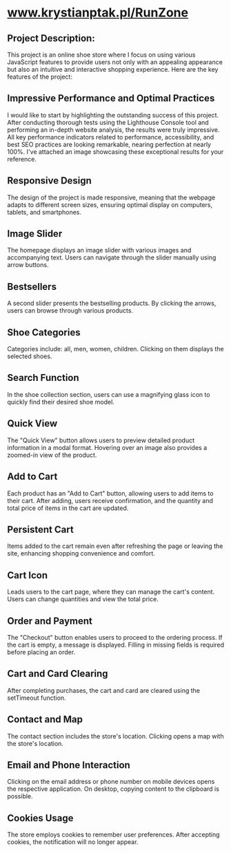 # www.krystianptak.pl/RunZone
## Project Description:
This project is an online shoe store where I focus on using various JavaScript features to provide users not only with an appealing appearance but also an intuitive and interactive shopping experience. Here are the key features of the project:


## **Impressive Performance and Optimal Practices**
I would like to start by highlighting the outstanding success of this project. After conducting thorough tests using the Lighthouse Console tool and performing an in-depth website analysis, the results were truly impressive. All key performance indicators related to performance, accessibility, and best SEO practices are looking remarkable, nearing perfection at nearly 100%. I've attached an image showcasing these exceptional results for your reference.

## **Responsive Design**
The design of the project is made responsive, meaning that the webpage adapts to different screen sizes, ensuring optimal display on computers, tablets, and smartphones.

## **Image Slider**
The homepage displays an image slider with various images and accompanying text. Users can navigate through the slider manually using arrow buttons.

## **Bestsellers**
A second slider presents the bestselling products. By clicking the arrows, users can browse through various products.

## **Shoe Categories**
Categories include: all, men, women, children. Clicking on them displays the selected shoes.

## **Search Function**
In the shoe collection section, users can use a magnifying glass icon to quickly find their desired shoe model.

## **Quick View**
The "Quick View" button allows users to preview detailed product information in a modal format. Hovering over an image also provides a zoomed-in view of the product.

## **Add to Cart**
Each product has an "Add to Cart" button, allowing users to add items to their cart. After adding, users receive confirmation, and the quantity and total price of items in the cart are updated.

## **Persistent Cart**
Items added to the cart remain even after refreshing the page or leaving the site, enhancing shopping convenience and comfort.

## **Cart Icon**
Leads users to the cart page, where they can manage the cart's content. Users can change quantities and view the total price.

## **Order and Payment**
The "Checkout" button enables users to proceed to the ordering process. If the cart is empty, a message is displayed. Filling in missing fields is required before placing an order.

## **Cart and Card Clearing**
After completing purchases, the cart and card are cleared using the setTimeout function.

## **Contact and Map**
The contact section includes the store's location. Clicking opens a map with the store's location.

## **Email and Phone Interaction**
Clicking on the email address or phone number on mobile devices opens the respective application. On desktop, copying content to the clipboard is possible.

## **Cookies Usage**
The store employs cookies to remember user preferences. After accepting cookies, the notification will no longer appear.
